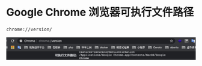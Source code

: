 # Google Chrome 浏览器可执行文件路径

```
chrome://version/
```
![-w906](media/16175534844444/16175535808353.jpg)
